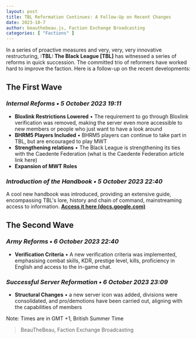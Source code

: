 ```yaml
---
layout: post
title: TBL Reformation Continues: A Follow-Up on Recent Changes
date: 2023-10-7
author: beauthebeau.js, Faction Exchange Broadcasting
categories: [ "Factions" ]
---
```


In a series of proactive measures and very, very, very innovative restructuring, **:TBL: The Black League [TBL]** has witnessed a series of reforms in quick succession. The committed trio of reformers have worked hard to improve the faction. Here is a follow-up on the recent developments:

## The First Wave
### ***Internal Reforms** • 5 October 2023 19:11*

- **Bloxlink Restrictions Lowered** • The requirement to go through Bloxlink verification was removed, making the server even more accessible to new members or people who just want to have a look around 
- **BHRM5 Players Included** • BHRM5 players can continue to take part in TBL, but are encouraged to play MWT
- **Strengthening relations** • The Black League is strengthening its ties with the Caedente Federation (what is the Caedente Federation article link here)
- **Expansion of MWT Roles** 

### ***Introduction of the Handbook** • 5 October 2023 22:40*
A cool new handbook was introduced, providing an extensive guide, encompassing TBL's lore, history and chain of command, mainstreaming access to information.  **[Access it here (docs.google.com)](https://docs.google.com/document/d/1SlEWz_Ao3fYdMfblGEWdvHYo-ch0I8wXxvR1R-HxGjo/)**

## The Second Wave
### ***Army Reforms** • 6 October 2023 22:40*
- **Verification Criteria** • A new verification criteria was implemented, emphasising combat skills, KDR, prestige level, kills, proficiency in English and access to the in-game chat. 

### ***Successful Server Reformation** • 6 October 2023 23:09*
- **Structural Changes** • a new server icon was added, divisions were consolidated, and pro/demotions have been carried out, aligning with the capabilities of members

Note: Times are in GMT +1, British Summer Time

> BeauTheBeau,
> Faction Exchange Broadcasting

